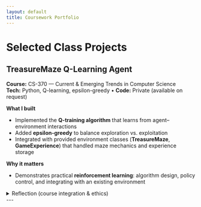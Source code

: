 ```yaml
---
layout: default
title: Coursework Portfolio
---
```


# Selected Class Projects

## TreasureMaze Q-Learning Agent
**Course:** CS-370 — Current & Emerging Trends in Computer Science  
**Tech:** Python, Q-learning, epsilon-greedy • **Code:** Private (available on request)

**What I built**
- Implemented the **Q-training algorithm** that learns from agent–environment interactions
- Added **epsilon-greedy** to balance exploration vs. exploitation
- Integrated with provided environment classes (**TreasureMaze**, **GameExperience**) that handled maze mechanics and experience storage

**Why it matters**
- Demonstrates practical **reinforcement learning**: algorithm design, policy control, and integrating with an existing environment

<details>
<summary>Reflection (course integration & ethics)</summary>

* What code were you given? What code did you create yourself?
  * In this project I was provided with foundational code that included the environment setup being the maze structure for the TreasureMaze and GameExperience classes. These classes handled the basic mechanics of the game environment such as how the agent interacts with the maze and how experiences are stored for later use. I provided the code responsible for the Q-training algorithm that defined how the agent learned from its interactions with the environment and updating it's memory. I also integrated the epsilon-greedy strategy to balance exploration and exploitation so the agent could learn how to navigate the maze to find the treasure.
    
* Connect your learning from throughout this course to the larger field of computer science:
  
  * What do computer scientists do and why does it matter?
      * Computer scientists are problem solvers who use computational methods to find efficient solutions to complex problems. This involves not just coding but also understanding the underlying principles of computation, data management, and software design. It matters because they drive innovation by developing new algorithms, software, and technologies that push the boundaries of what is possible in fields like in this case artificial intelligence.
        
  * How do I approach a problem as a computer scientist?
      * When approaching a problem as a computer scientist I try to follow a systematic process to ensure that the solution is both effective and efficient. This consists of understaning the clients requirements, planning out the design of the project, and then implementing a iterative product that has been throughly tested. If any feedback is given i try to go back and incorporate those changes.
        
  * What are my ethical responsibilities to the end user and the organization?
      * My ethical responsibilties to end users and the orginization would be to use secure and transparent methods for processing data. If data isn’t handled responsibly, either the company itself could exploit its customers, or a bad actor could cause a breach. To address this, I would advocate for complete transparency with users about their data, provide an easy and effective way for them to opt out of data usage, and employ robust security measures to store and encrypt user information.

</details>
---

